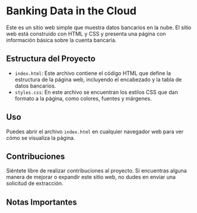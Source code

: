 # Banking Data in the Cloud

Este es un sitio web simple que muestra datos bancarios en la nube. El sitio web está construido con HTML y CSS y presenta una página con información básica sobre la cuenta bancaria.

## Estructura del Proyecto

- `index.html`: Este archivo contiene el código HTML que define la estructura de la página web, incluyendo el encabezado y la tabla de datos bancarios.
- `styles.css`: En este archivo se encuentran los estilos CSS que dan formato a la página, como colores, fuentes y márgenes.

## Uso

Puedes abrir el archivo `index.html` en cualquier navegador web para ver cómo se visualiza la página.

## Contribuciones

Siéntete libre de realizar contribuciones al proyecto. Si encuentras alguna manera de mejorar o expandir este sitio web, no dudes en enviar una solicitud de extracción.

## Notas Importantes
